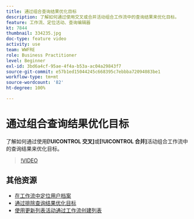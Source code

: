 ```yaml
---
title: 通过组合查询结果优化目标
description: 了解如何通过使用交叉或合并活动组合工作流中的查询结果来优化目标。
feature: 工作流、定位活动、查询编辑器
kt: 7844
thumbnail: 334235.jpg
doc-type: feature video
activity: use
team: WWFRE
role: Business Practitioner
level: Beginner
exl-id: 3bd6a4cf-95ae-4f4a-b53a-ac04a29843f7
source-git-commit: e57b1ed15044245c668395c7ebbba72094083be1
workflow-type: tm+mt
source-wordcount: '82'
ht-degree: 100%

---
```


# 通过组合查询结果优化目标

了解如何通过使用&#x200B;**[!UICONTROL 交叉]**&#x200B;或&#x200B;**[!UICONTROL 合并]**&#x200B;活动组合工作流中的查询结果来优化目标。

>[!VIDEO](https://video.tv.adobe.com/v/334235?quality=12)

## 其他资源

* [在工作流中定位用户档案](/help/profile-management/target-profiles-in-a-workflow.md)
* [通过排除查询结果优化目标](/help/process-management/refine-targets-by-excluding-query-results.md)
* [使用更新列表活动通过工作流创建列表](/help/process-management/use-the-update-list-activity.md)
